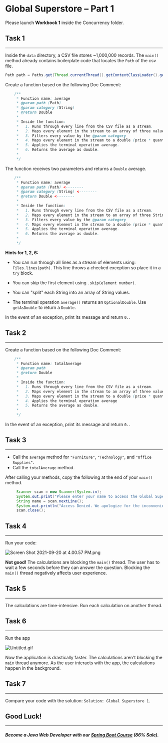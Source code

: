 # Global Superstore – Part 1

Please launch **Workbook 1** inside the Concurrency folder.

## Task 1
---
Inside the `data` directory, a CSV file stores ~1,000,000 records. The `main()` method already contains boilerplate code that locates the `Path` of the csv file.

```java
Path path = Paths.get(Thread.currentThread().getContextClassLoader().getResource(SALES).toURI());
```
Create a function based on the following Doc Comment:

```java
    /**
     * Function name: average
     * @param path (Path)
     * @param category (String)
     * @return Double
     * 
     * Inside the function:
     *   1. Runs through every line from the CSV file as a stream.
     *   2. Maps every element in the stream to an array of three values.
     *   3. Filters every value by the @param category
     *   4. Maps every element in the stream to a double (price * quantity).
     *   5. Applies the terminal operation average.
     *   6. Returns the average as double.
     * 
     */
```
The function receives two parameters and returns a `Double` average.

```java
    /**
     * Function name: average
     * @param path (Path) <--------
     * @param category (String) <--------
     * @return Double <--------
     * 
     * Inside the function:
     *   1. Runs through every line from the CSV file as a stream.
     *   2. Maps every element in the stream to an array of three String values.
     *   3. Filters every value by the @param category
     *   4. Maps every element in the stream to a double (price * quantity).
     *   5. Applies the terminal operation average.
     *   6. Returns the average as double.
     * 
     */
```
**Hints for 1, 2, 6:**

- You can run through all lines as a stream of elements using: `Files.lines(path)`. This line throws a checked exception so place it in a `try` block.
- You can skip the first element using `.skip(element number)`.
- You can "split" each String into an array of String values.

-  The terminal operation `average()` returns an `OptionalDouble`. Use `getAsDouble` to return a `Double`. 

In the event of an exception, print its message and return `0.`.
## Task 2
---

Create a function based on the following Doc Comment:

```java
    /**
     * Function name: totalAverage
     * @param path
     * @return Double
     * 
     * Inside the function:
     *   1. Runs through every line from the CSV file as a stream.
     *   2. Maps every element in the stream to an array of three values.
     *   3. Maps every element in the stream to a double (price * quantity)
     *   4. Applies the terminal operation average
     *   5. Returns the average as double.
     * 
     */
```
In the event of an exception, print its message and return `0.`.


## Task 3
---

- Call the `average` method for `"Furniture"`, `"Technology"`, and `"Office Supplies"`.
- Call the `totalAverage` method.

After calling your methods, copy the following at the  end of your `main()` method.


```java
     Scanner scan = new Scanner(System.in);
     System.out.print("Please enter your name to access the Global Superstore dataset: ");
     String name = scan.nextLine();
     System.out.println("Access Denied. We apologize for the inconvenience. Have a good day " + name + ".");
     scan.close();
```

## Task 4
---

Run your code:

![Screen Shot 2021-09-20 at 4.00.57 PM.png](https://firebasestorage.googleapis.com/v0/b/learnthepart-75aed.appspot.com/o/images%2F3b77637f-9f5a-45d0-a7e8-885fbf68d46f?alt=media&token=c8f1d1a7-dd74-400d-b72d-2b019493f7f7)

**Not good!** The calculations are blocking the `main()` thread. The user has to wait a few seconds before they can answer the question. Blocking the `main()` thread negatively affects user experience.

## Task 5
----
The calculations are time-intensive. Run each calculation on another thread.

## Task 6
----
Run the app

![Untitled.gif](https://firebasestorage.googleapis.com/v0/b/learnthepart-75aed.appspot.com/o/images%2F940e4ead-9f4a-4b6e-8b10-1fc58141a8df?alt=media&token=4285471c-20ca-4969-9a42-d27393b0d338)

Now the application is drastically faster. The calculations aren't blocking the `main` thread anymore. As the user interacts with the app, the calculations happen in the background. 

## Task 7
-----
Compare your code with the solution: `Solution: Global Superstore 1`.

## Good Luck!
--------
##### Become a Java Web Developer with our [Spring Boot Course](https://udemy-redirect-app.herokuapp.com/spring) (86% Sale).